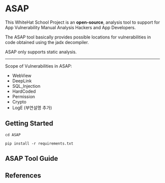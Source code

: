 # ASAP
This WhiteHat School Project is an **open-source**, analysis tool to support for App Vulnerability Manual Analysis Hackers and App Developers.  

The ASAP tool basically provides possible locations for vulnerabilities in code obtained using the jadx decompiler. 

ASAP only supports static analysis. 

---
Scope of Vulnerabilities in ASAP: 
   + WebView
   + DeepLink
   + SQL_Injection
   + HardCoded
   + Permission
   + Crypto
   + LogE (부연설명 추가)

## Getting Started

```
cd ASAP
```

```
pip install -r requirements.txt
```

## ASAP Tool Guide

## References

